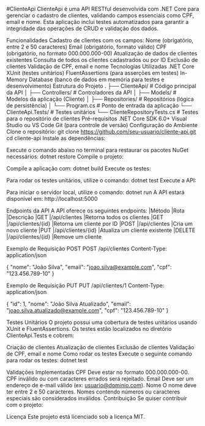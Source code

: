 #ClienteApi
ClienteApi é uma API RESTful desenvolvida com .NET Core para gerenciar o cadastro de clientes, validando campos essenciais como CPF, email e nome. Esta aplicação inclui testes automatizados para garantir a integridade das operações de CRUD e validação dos dados.

Funcionalidades
Cadastro de clientes com os campos:
Nome (obrigatório, entre 2 e 50 caracteres)
Email (obrigatório, formato válido)
CPF (obrigatório, no formato 000.000.000-00)
Atualização de dados de clientes existentes
Consulta de todos os clientes cadastrados ou por ID
Exclusão de clientes
Validação de CPF, email e nome
Tecnologias Utilizadas
.NET Core
XUnit (testes unitários)
FluentAssertions (para asserções em testes)
In-Memory Database (banco de dados em memória para testes e desenvolvimento)
Estrutura do Projeto
.
├── ClienteApi/                 # Código principal da API
│   ├── Controllers/            # Controladores da API
│   ├── Models/                 # Modelos da aplicação (Cliente)
│   ├── Repositories/           # Repositórios (lógica de persistência)
│   └── Program.cs              # Ponto de entrada da aplicação
└── ClienteApi.Tests/            # Testes unitários
    └── ClienteRepositoryTests.cs  # Testes para o repositório de clientes
Pré-requisitos
.NET Core SDK 6.0+
Visual Studio ou VS Code
Git (para controle de versão)
Configuração do Ambiente
Clone o repositório:
git clone https://github.com/seu-usuario/cliente-api.git
cd cliente-api
Instale as dependências:

Execute o comando abaixo no terminal para restaurar os pacotes NuGet necessários:
dotnet restore
Compile o projeto:

Compile a aplicação com:
dotnet build
Execute os testes:

Para rodar os testes unitários, utilize o comando:
dotnet test
Execute a API:

Para iniciar o servidor local, utilize o comando:
dotnet run
A API estará disponível em: http://localhost:5000

Endpoints da API
A API oferece os seguintes endpoints:
|Método	  |Rota	                |Descrição
|GET	    |/api/clientes	      |Retorna todos os clientes
|GET	    |/api/clientes/{id}	  |Retorna um cliente por ID
|POST	    |/api/clientes	      |Cria um novo cliente
|PUT	    |/api/clientes/{id}	  |Atualiza um cliente existente
|DELETE	  |/api/clientes/{id}	  |Remove um cliente

Exemplo de Requisição POST
POST /api/clientes
Content-Type: application/json

{
  "nome": "João Silva",
  "email": "joao.silva@example.com",
  "cpf": "123.456.789-10"
}

Exemplo de Requisição PUT
PUT /api/clientes/1
Content-Type: application/json

{
  "id": 1,
  "nome": "João Silva Atualizado",
  "email": "joao.silva.atualizado@example.com",
  "cpf": "123.456.789-10"
}

Testes Unitários
O projeto possui uma cobertura de testes unitários usando XUnit e FluentAssertions. Os testes estão localizados no diretório ClienteApi.Tests e cobrem:

Criação de clientes
Atualização de clientes
Exclusão de clientes
Validação de CPF, email e nome
Como rodar os testes
Execute o seguinte comando para rodar os testes:
dotnet test

Validações Implementadas
CPF
Deve estar no formato 000.000.000-00.
CPF inválido ou com caracteres errados será rejeitado.
Email
Deve ser um endereço de e-mail válido (ex: usuario@dominio.com).
Nome
O nome deve ter entre 2 e 50 caracteres.
Nomes contendo números ou caracteres especiais são considerados inválidos.
Contribuição
Se quiser contribuir com o projeto:

Licença
Este projeto está licenciado sob a licença MIT.
